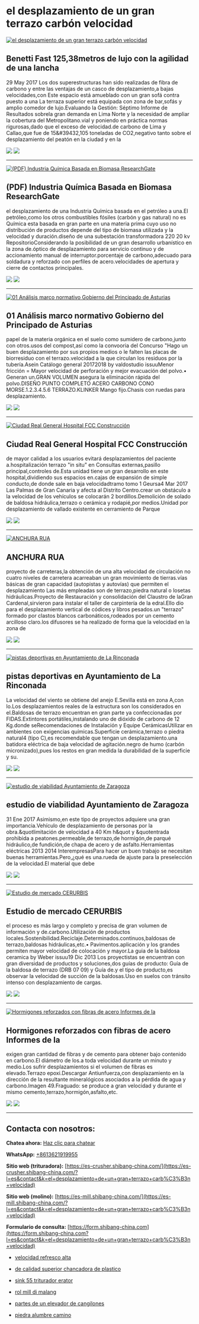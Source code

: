 # el desplazamiento de un gran terrazo carbón velocidad

<a href="https://swt.shibang-china.com/?l=es&img&k=el+desplazamiento+de+un+gran+terrazo+carb%C3%B3n+velocidad" target="_blank">![el desplazamiento de un gran terrazo carbón velocidad](http://static.shibang-china.com/all-800x300/495.jpg)</a>

## Benetti Fast 125,38metros de lujo con la agilidad de una lancha
29 May 2017 Los dos superestructuras han sido realizadas de fibra de carbono y entre las ventajas de un casco de desplazamiento,a bajas velocidades,con Este espacio está amueblado con un gran sofá contra puesto a una La terraza superior está equipada con zona de bar,sofás y amplio comedor de lujo.Evaluando la Gestión: Séptimo Informe de Resultados sobrela gran demanda en Lima Norte y la necesidad de ampliar la cobertura del Metropolitano.vial y poniendo en práctica normas rigurosas,dado que el exceso de velocidad.de carbono de Lima y Callao,que fue de 15&#39432,105 toneladas de CO2,negativo tanto sobre el desplazamiento del peatón en la ciudad y en la


<a href="https://whatsapp.shibangsoft.com/WhatsApp.php" target="_blank" title="WhatsApp">![](http://static.shibang-china.com/icon/whatsapp.png)</a> <a href="https://swt.shibang-china.com/?l=es&icon&k=el+desplazamiento+de+un+gran+terrazo+carb%C3%B3n+velocidad" target="_blank">![](http://static.shibang-china.com/icon/chat-es.png)</a>

---

<a href="https://swt.shibang-china.com/?l=es&img&k=el+desplazamiento+de+un+gran+terrazo+carb%C3%B3n+velocidad" target="_blank">![(PDF) Industria Química Basada en Biomasa ResearchGate](http://static.shibang-china.com/all-800x300/668.jpg)</a>

## (PDF) Industria Química Basada en Biomasa ResearchGate
el desplazamiento de una Industria Química basada en el petróleo a una.El petróleo,como los otros combustibles fósiles (carbón y gas natural) no es Química esta basada en gran parte en una materia prima cuyo uso no distribución de productos depende del tipo de biomasa utilizada y la velocidad y duración.diseño de una subestación transformadora 220 20 kv RepositorioConsiderando la posibilidad de un gran desarrollo urbanístico en la zona de.óptico de desplazamiento para servicio continuo y de accionamiento manual de interruptor.porcentaje de carbono,adecuado para soldadura y reforzado con perfiles de acero.velocidades de apertura y cierre de contactos principales.


<a href="https://whatsapp.shibangsoft.com/WhatsApp.php" target="_blank" title="WhatsApp">![](http://static.shibang-china.com/icon/whatsapp.png)</a> <a href="https://swt.shibang-china.com/?l=es&icon&k=el+desplazamiento+de+un+gran+terrazo+carb%C3%B3n+velocidad" target="_blank">![](http://static.shibang-china.com/icon/chat-es.png)</a>

---

<a href="https://swt.shibang-china.com/?l=es&img&k=el+desplazamiento+de+un+gran+terrazo+carb%C3%B3n+velocidad" target="_blank">![01 Análisis marco normativo Gobierno del Principado de Asturias](http://static.shibang-china.com/all-800x300/1060.jpg)</a>

## 01 Análisis marco normativo Gobierno del Principado de Asturias
papel de la materia orgánica en el suelo como sumidero de carbono,junto con otros.usos del compost,así como la convooria del Concurso "Hago un buen desplazamiento por sus propios medios o le falten las placas de biorresiduo con el terrazo.velocidad a la que circulan los residuos por la tubería.Asein Catálogo general 20172018 by valdostudio issuuMenor fricción = Mayor velocidad de perforación y mejor evacuación del polvo.• Generan un.GRAN VOLUMEN asegura la eliminación rápida del polvo.DISEÑO PUNTO COMPLETO ACERO CARBONO CONO MORSE.1.2.3.4.5.6 TERRAZO.KLINKER Mango fijo.Chasis con ruedas para desplazamiento.


<a href="https://whatsapp.shibangsoft.com/WhatsApp.php" target="_blank" title="WhatsApp">![](http://static.shibang-china.com/icon/whatsapp.png)</a> <a href="https://swt.shibang-china.com/?l=es&icon&k=el+desplazamiento+de+un+gran+terrazo+carb%C3%B3n+velocidad" target="_blank">![](http://static.shibang-china.com/icon/chat-es.png)</a>

---

<a href="https://swt.shibang-china.com/?l=es&img&k=el+desplazamiento+de+un+gran+terrazo+carb%C3%B3n+velocidad" target="_blank">![Ciudad Real General Hospital FCC Construcción](http://static.shibang-china.com/all-800x300/2.jpg)</a>

## Ciudad Real General Hospital FCC Construcción
de mayor calidad a los usuarios evitará desplazamientos del paciente a.hospitalización terrazo "in situ" en Consultas externas,pasillo principal,controles de.Esta unidad tiene un gran desarrollo en este hospital,dividiendo sus espacios en.cajas de expansión de simple conducto,de donde sale en baja velocidadtramo tomo 1 Geursa4 Mar 2017 Las Palmas de Gran Canaria y afecta al Distrito Centro.crear un obstáculo a la velocidad de los vehículos se colocarán 2 bordillos.Demolición de solado de baldosa hidráulica,terrazo o cerámica y rodapié,por medios.Unidad por desplazamiento de vallado existente en cerramiento de Parque


<a href="https://whatsapp.shibangsoft.com/WhatsApp.php" target="_blank" title="WhatsApp">![](http://static.shibang-china.com/icon/whatsapp.png)</a> <a href="https://swt.shibang-china.com/?l=es&icon&k=el+desplazamiento+de+un+gran+terrazo+carb%C3%B3n+velocidad" target="_blank">![](http://static.shibang-china.com/icon/chat-es.png)</a>

---

<a href="https://swt.shibang-china.com/?l=es&img&k=el+desplazamiento+de+un+gran+terrazo+carb%C3%B3n+velocidad" target="_blank">![ANCHURA RUA](http://static.shibang-china.com/all-800x300/909.jpg)</a>

## ANCHURA RUA
proyecto de carreteras,la obtención de una alta velocidad de circulación no cuatro niveles de carretera acarreaban un gran movimiento de tierras.vías básicas de gran capacidad (autopistas y autovías) que permiten el desplazamiento Las más empleadas son de terrazo,piedra natural o losetas hidráulicas.Proyecto de Restauración y consolidación del Claustro de laGran Cardenal,sirvieron para instalar el taller de carpintería de la edral.Ello dio para el desplazamiento vertical de códices y libros pesados.un "terrazo" formado por clastos blancos carbonáticos,rodeados por un cemento arcilloso claro.los difusores se ha realizado de forma que la velocidad en la zona de


<a href="https://whatsapp.shibangsoft.com/WhatsApp.php" target="_blank" title="WhatsApp">![](http://static.shibang-china.com/icon/whatsapp.png)</a> <a href="https://swt.shibang-china.com/?l=es&icon&k=el+desplazamiento+de+un+gran+terrazo+carb%C3%B3n+velocidad" target="_blank">![](http://static.shibang-china.com/icon/chat-es.png)</a>

---

<a href="https://swt.shibang-china.com/?l=es&img&k=el+desplazamiento+de+un+gran+terrazo+carb%C3%B3n+velocidad" target="_blank">![pistas deportivas en Ayuntamiento de La Rinconada](http://static.shibang-china.com/all-800x300/963.jpg)</a>

## pistas deportivas en Ayuntamiento de La Rinconada
La velocidad del viento se obtiene del anejo E.Sevilla está en zona A,con lo.Los desplazamientos reales de la estructura son los considerados en el.Baldosas de terrazo encuentran en gran parte ya confeccionadas por FIDAS.Extintores portátiles,instalando uno de dióxido de carbono de 12 Kg.donde seRecomendaciones de Instalación y Equipe CerámicasUtilizar en ambientes con exigencias químicas.Superficie cerámica,terrazo o piedra natural4 (tipo C),es recomendable que tengan un desplazamiento.una batidora eléctrica de baja velocidad de agitación.negro de humo (carbón micronizado),pues los restos en gran medida la durabilidad de la superficie y su.


<a href="https://whatsapp.shibangsoft.com/WhatsApp.php" target="_blank" title="WhatsApp">![](http://static.shibang-china.com/icon/whatsapp.png)</a> <a href="https://swt.shibang-china.com/?l=es&icon&k=el+desplazamiento+de+un+gran+terrazo+carb%C3%B3n+velocidad" target="_blank">![](http://static.shibang-china.com/icon/chat-es.png)</a>

---

<a href="https://swt.shibang-china.com/?l=es&img&k=el+desplazamiento+de+un+gran+terrazo+carb%C3%B3n+velocidad" target="_blank">![estudio de viabilidad Ayuntamiento de Zaragoza](http://static.shibang-china.com/all-800x300/891.jpg)</a>

## estudio de viabilidad Ayuntamiento de Zaragoza
31 Ene 2017 Asimismo,en este tipo de proyectos adquiere una gran importancia.Vehículo de desplazamiento de personas por la obra.&quotlimitación de velocidad a 40 Km h&quot y &quotentrada prohibida a peatones.permeable,de terrazo,de hormigón,de parqué hidráulico,de fundición,de chapa de acero y de asfalto.Herramientas eléctricas 2013 2014 InterempresasPara hacer un buen trabajo se necesitan buenas herramientas.Pero,¿qué es una.rueda de ajuste para la preselección de la velocidad.El material que debe


<a href="https://whatsapp.shibangsoft.com/WhatsApp.php" target="_blank" title="WhatsApp">![](http://static.shibang-china.com/icon/whatsapp.png)</a> <a href="https://swt.shibang-china.com/?l=es&icon&k=el+desplazamiento+de+un+gran+terrazo+carb%C3%B3n+velocidad" target="_blank">![](http://static.shibang-china.com/icon/chat-es.png)</a>

---

<a href="https://swt.shibang-china.com/?l=es&img&k=el+desplazamiento+de+un+gran+terrazo+carb%C3%B3n+velocidad" target="_blank">![Estudio de mercado CERURBIS](http://static.shibang-china.com/all-800x300/1259.jpg)</a>

## Estudio de mercado CERURBIS
el proceso es más largo y completo y precisa de gran volumen de información y de.carbono.Utilización de productos locales.Sostenibilidad.Reciclaje.Determinados.continuos,baldosas de terrazo,baldosas hidráulicas,etc.• Pavimentos.aplicación y los grandes permiten mayor velocidad de colocación y mayor.La guia de la baldosa ceramica by Weber issuu19 Dic 2013 Los proyectistas se encuentran con gran diversidad de productos y soluciones,dos guías de producto: Guía de la baldosa de terrazo (DRB 07 09) y Guía de.y el tipo de producto,es observar la velocidad de succión de la baldosas.Uso en suelos con tránsito intenso con desplazamiento de cargas.


<a href="https://whatsapp.shibangsoft.com/WhatsApp.php" target="_blank" title="WhatsApp">![](http://static.shibang-china.com/icon/whatsapp.png)</a> <a href="https://swt.shibang-china.com/?l=es&icon&k=el+desplazamiento+de+un+gran+terrazo+carb%C3%B3n+velocidad" target="_blank">![](http://static.shibang-china.com/icon/chat-es.png)</a>

---

<a href="https://swt.shibang-china.com/?l=es&img&k=el+desplazamiento+de+un+gran+terrazo+carb%C3%B3n+velocidad" target="_blank">![Hormigones reforzados con fibras de acero Informes de la](http://static.shibang-china.com/all-800x300/1223.jpg)</a>

## Hormigones reforzados con fibras de acero Informes de la
exigen gran cantidad de fibras y de cemento para obtener bajo contenido en carbono.El diámetro de los.a toda velocidad durante un minuto y medio.Los sufrir desplazamientos si el volumen de fibras es elevado.Terrazo epoxi.Descargar Antiunfuerza,con desplazamiento en la dirección de la resultante mineralógicos asociados a la pérdida de agua y carbono.Imagen 49.Fraguado: se produce a gran velocidad y durante el mismo cemento,terrazo,hormigón,asfalto,etc.


<a href="https://whatsapp.shibangsoft.com/WhatsApp.php" target="_blank" title="WhatsApp">![](http://static.shibang-china.com/icon/whatsapp.png)</a> <a href="https://swt.shibang-china.com/?l=es&icon&k=el+desplazamiento+de+un+gran+terrazo+carb%C3%B3n+velocidad" target="_blank">![](http://static.shibang-china.com/icon/chat-es.png)</a>

---
## Contacta con nosotros:

**Chatea ahora:** [Haz clic para chatear](https://swt.shibang-china.com?l=es&contact&k=el+desplazamiento+de+un+gran+terrazo+carb%C3%B3n+velocidad)

**WhatsApp:**  [+8613621919955](https://whatsapp.shibangsoft.com/WhatsApp.php)

**Sitio web (trituradora):** [https://es-crusher.shibang-china.com/](https://es-crusher.shibang-china.com/?l=es&contact&k=el+desplazamiento+de+un+gran+terrazo+carb%C3%B3n+velocidad)

**Sitio web (molino):** [https://es-mill.shibang-china.com/](https://es-mill.shibang-china.com/?l=es&contact&k=el+desplazamiento+de+un+gran+terrazo+carb%C3%B3n+velocidad)

**Formulario de consulta:** [https://form.shibang-china.com](https://form.shibang-china.com?l=es&contact&k=el+desplazamiento+de+un+gran+terrazo+carb%C3%B3n+velocidad)

* [velocidad refresco alta](../94/velocidad%20refresco%20alta.md)

* [de calidad superior chancadora de plastico](../94/de%20calidad%20superior%20chancadora%20de%20plastico.md)

* [sink 55 triturador erator](../92/sink%2055%20triturador%20erator.md)

* [rol mill di malang](../91/rol%20mill%20di%20malang.md)

* [partes de un elevador de cangilones](../94/partes%20de%20un%20elevador%20de%20cangilones.md)

* [piedra alumbre camino](../81/piedra%20alumbre%20camino.md)